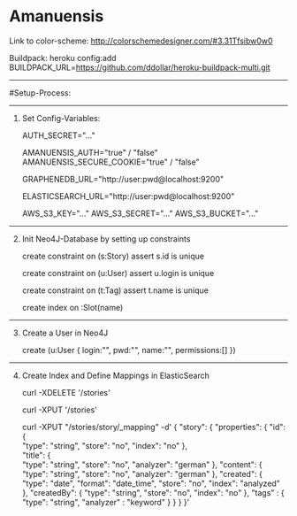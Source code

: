 Amanuensis
=====

Link to color-scheme: http://colorschemedesigner.com/#3.31Tfsibw0w0

Buildpack: heroku config:add BUILDPACK_URL=https://github.com/ddollar/heroku-buildpack-multi.git

---

#Setup-Process:

---

1. Set Config-Variables:

    AUTH_SECRET="..."

    AMANUENSIS_AUTH="true" / "false"
    AMANUENSIS_SECURE_COOKIE="true" / "false"

    GRAPHENEDB_URL="http://user:pwd@localhost:9200"

    ELASTICSEARCH_URL="http://user:pwd@localhost:9200"

    AWS_S3_KEY="..."
    AWS_S3_SECRET="..."
    AWS_S3_BUCKET="..."

---

2. Init Neo4J-Database by setting up constraints

    create constraint on (s:Story) assert s.id is unique

    create constraint on (u:User) assert u.login is unique

    create constraint on (t:Tag) assert t.name is unique

    create index on :Slot(name)

---

3. Create a User in Neo4J

    create (u:User {
        login:"<usernam>", 
        pwd:"<sha-password-hash>",
        name:"<name>",
        permissions:[]
    })

---

4. Create Index and Define Mappings in ElasticSearch

    curl -XDELETE '<url>/stories'

    curl -XPUT '<url>/stories'

    curl -XPUT "<url>/stories/story/_mapping" -d'
    {
      "story": {
        "properties": {
          "id": {          
            "type": "string",
            "store": "no",
            "index": "no"
          },        
          "title": {          
            "type": "string",
            "store": "no",
            "analyzer": "german"
          },
          "content": {
            "type": "string",
            "store": "no",
            "analyzer": "german"
          },
          "created": {
            "type": "date",
            "format": "date_time",
            "store": "no",
            "index": "analyzed"
          },
          "createdBy": {
            "type": "string",
            "store": "no",
            "index": "no"
          },
          "tags" : { 
            "type": "string", 
            "analyzer" : "keyword" 
          }
        }
      }
    }'